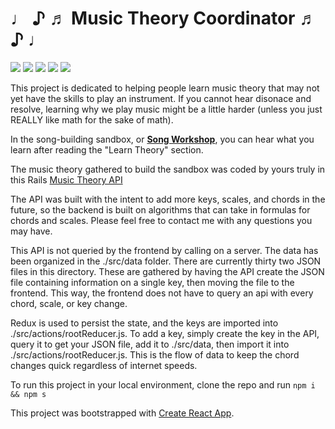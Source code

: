 <h1>♩ ♪ ♬ Music Theory Coordinator ♬ ♪ ♩</h1>

![](https://img.shields.io/badge/React-20232A?style=for-the-badge&logo=react&logoColor=61DAFB)
![](https://img.shields.io/badge/Redux-593D88?style=for-the-badge&logo=redux&logoColor=white)
![](https://img.shields.io/badge/React_Router-CA4245?style=for-the-badge&logo=react-router&logoColor=white)
![](https://img.shields.io/badge/Bootstrap-563D7C?style=for-the-badge&logo=bootstrap&logoColor=white)
![](https://img.shields.io/badge/CSS3-1572B6?style=for-the-badge&logo=css3&logoColor=white)


This project is dedicated to helping people learn music theory that may not yet have the skills to play an instrument.
If you cannot hear disonace and resolve, learning why we play music might be a little harder (unless you just REALLY like math for the sake of math).

In the song-building sandbox, or <a href="https://music-theory-coordinator.netlify.app/" target="_blank"><strong>Song Workshop</strong></a>, you can hear
what you learn after reading the "Learn Theory" section.

The music theory gathered to build the sandbox was coded by yours truly in this Rails <a href="https://github.com/taylortreece/music-theory-coordinator-api" target="_blank">Music Theory API</a>

The API was built with the intent to add more keys, scales, and chords in the future, so the backend is built on algorithms that can take in formulas for chords and scales. Please feel free to contact me with any questions you may have.

This API is not queried by the frontend by calling on a server. The data has been organized in the ./src/data folder. There are currently thirty two JSON files in this directory. These are gathered by having the API create the JSON file containing information on a single key, then moving the file to the frontend. This way, the frontend does not have to query an api with every chord, scale, or key change. 

Redux is used to persist the state, and the keys are imported into ./src/actions/rootReducer.js. To add a key, simply create the key in the API, query it to get your JSON file, add it to ./src/data, then import it into ./src/actions/rootReducer.js. This is the flow of data to keep the chord changes quick regardless of internet speeds.

To run this project in your local environment, clone the repo and run ```npm i && npm s```

This project was bootstrapped with [Create React App](https://github.com/facebook/create-react-app).


